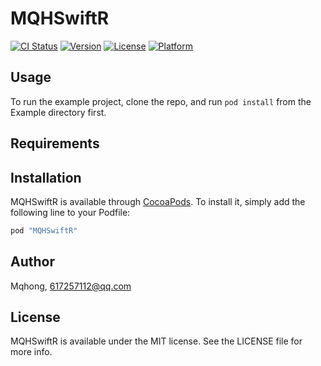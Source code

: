 # MQHSwiftR

[![CI Status](http://img.shields.io/travis/Mqhong/MQHSwiftR.svg?style=flat)](https://travis-ci.org/Mqhong/MQHSwiftR)
[![Version](https://img.shields.io/cocoapods/v/MQHSwiftR.svg?style=flat)](http://cocoapods.org/pods/MQHSwiftR)
[![License](https://img.shields.io/cocoapods/l/MQHSwiftR.svg?style=flat)](http://cocoapods.org/pods/MQHSwiftR)
[![Platform](https://img.shields.io/cocoapods/p/MQHSwiftR.svg?style=flat)](http://cocoapods.org/pods/MQHSwiftR)

## Usage

To run the example project, clone the repo, and run `pod install` from the Example directory first.

## Requirements

## Installation

MQHSwiftR is available through [CocoaPods](http://cocoapods.org). To install
it, simply add the following line to your Podfile:

```ruby
pod "MQHSwiftR"
```

## Author

Mqhong, 617257112@qq.com

## License

MQHSwiftR is available under the MIT license. See the LICENSE file for more info.
